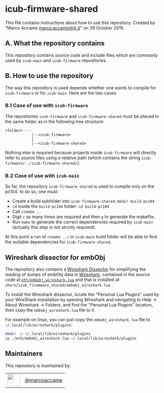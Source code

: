 # icub-firmware-shared
This file contains instructions about how to use this repository.
Created by "Marco Accame <marco.accame@iit.it>" on 29 October 2015.

## A. What the repository contains

This repository contains source code and include files which are commonly used by `icub-main` and `icub-firmware` repositories. 


## B. How to use the repository
  
The way this repository is used depends whether one wants to compile for `icub-firmware` or for `icub-main`. Here are the two cases.

### B.1 Case of use with `icub-firmware`
    
The repositories `icub-firmware` and `icub-firmware-shared` must be placed in the same folder as in the following tree structure:

    <folder> ---
                |--<icub-firmware>
                |
                |--<icub-firmware-shared>
                
Nothing else is required because projects inside `icub-firmware` will directly refer to source files using a relative path (which contains the string `icub-firmware/../icub-firmware-shared/`).

### B.2 Case of use with `icub-main`

So far, the repository `icub-firmware-shared` is used to compile only on the pc104. to do so, one must:
    
 * Create a build subfolder into `icub-firmware-shared`:
   ```mkdir build-pc104```
 * `cd` inside the `build-pc104` folder:
   ```cd build-pc104```
 * Call `ccmake ..`
 * Digit `c` as many times are required and then `g` to generate the makefile.
 * Run `make` to generate the correct dependencies required by `icub-main` (actually this step is not strictly required).
    
At this point a run of `ccmake ../` in `icub-main` build folder will be able to find the suitable dependencies for `icub-firmware-shared`.

## Wireshark dissector for embObj

The repository also contains a [Wireshark Dissector](https://www.wireshark.org/docs/wsdg_html_chunked/ChapterDissection.html) for simplifying the reading of dumps of embObj data in [Wireshark](https://www.wireshark.org/), contained in the source code at [`eth/embobj_wireshark.lua`](./eth/embobj_wireshark.lua) and that is installed at `share/icub_firwmware_shared/embobj_wireshark.lua` .

To install the Wireshark dissector, locate the "Personal Lua Plugins" used by your WireShark installation by opening Wireshark and navigating to Help -> About Wireshark -> Folders, and find the "Personal Lua Plugins"  location, then copy the `embobj_wireshark.lua` file to it.

For example on linux, you can just copy the `embobj_wireshark.lua` file to `~/.local/lib/wireshark/plugins`:

~~~bash
mkdir -p ~/.local/lib/wireshark/plugins
cp ./eth/embobj_wireshark.lua ~/.local/lib/wireshark/plugins
~~~

    
## Maintainers
This repository is maintained by:

| | |
|:---:|:---:|
| [<img src="https://github.com/marcoaccame.png" width="40">](https://github.com/marcoaccame) | [@marcoaccame](https://github.com/marcoaccame) |
